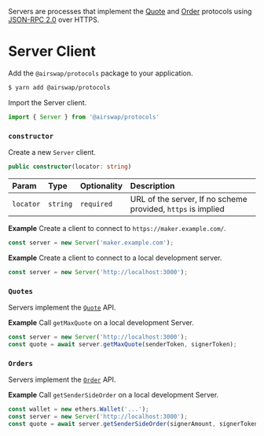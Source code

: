Servers are processes that implement the [Quote](../system/apis.md#quote-api) and [Order](../system/apis.md#order-api) protocols using [JSON-RPC 2.0](http://www.jsonrpc.org/specification) over HTTPS.

# Server Client

Add the `@airswap/protocols` package to your application.

```bash
$ yarn add @airswap/protocols
```

Import the Server client.

```TypeScript
import { Server } from '@airswap/protocols'
```

### `constructor`

Create a new `Server` client.

```TypeScript
public constructor(locator: string)
```

| Param     | Type     | Optionality | Description                                                  |
| :-------- | :------- | :---------- | :----------------------------------------------------------- |
| `locator` | `string` | `required`  | URL of the server, If no scheme provided, `https` is implied |

**Example**
Create a client to connect to `https://maker.example.com/`.

```TypeScript
const server = new Server('maker.example.com');
```

**Example**
Create a client to connect to a local development server.

```TypeScript
const server = new Server('http://localhost:3000');
```

### `Quotes`

Servers implement the [`Quote`](../apis/quote.md) API.

**Example**
Call `getMaxQuote` on a local development Server.

```TypeScript
const server = new Server('http://localhost:3000');
const quote = await server.getMaxQuote(senderToken, signerToken);
```

### `Orders`

Servers implement the [`Order`](../apis/order.md) API.

**Example**
Call `getSenderSideOrder` on a local development Server.

```TypeScript
const wallet = new ethers.Wallet('...');
const server = new Server('http://localhost:3000');
const quote = await server.getSenderSideOrder(signerAmount, signerToken, senderToken, wallet.address);
```
